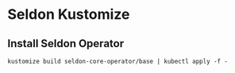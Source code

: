 # Seldon Kustomize 

## Install Seldon Operator

```
kustomize build seldon-core-operator/base | kubectl apply -f -
```
